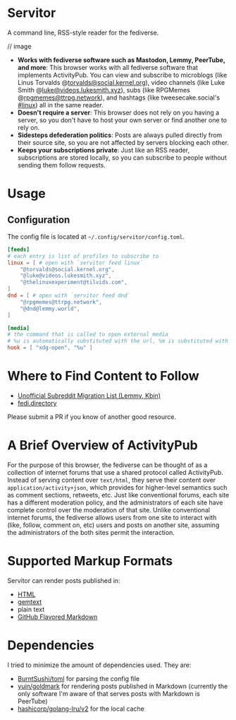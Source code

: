 # Servitor

A command line, RSS-style reader for the fediverse.

// image

* **Works with fediverse software such as Mastodon, Lemmy, PeerTube, and more**: This browser works with all fediverse software that implements ActivityPub. You can view and subscribe to microblogs (like Linus Torvalds @torvalds@social.kernel.org), video channels (like Luke Smith @luke@videos.lukesmith.xyz), subs (like RPGMemes @rpgmemes@ttrpg.network), and hashtags (like tweesecake.social's [#linux](https://tweesecake.social/tags/linux)) all in the same reader.
* **Doesn't require a server**: This browser does not rely on you having a server, so you don't have to host your own server or find another one to rely on.
* **Sidesteps defederation politics**: Posts are always pulled directly from their source site, so you are not affected by servers blocking each other.
* **Keeps your subscriptions private**: Just like an RSS reader, subscriptions are stored locally, so you can subscribe to people without sending them follow requests.

# Usage

## Configuration

The config file is located at `~/.config/servitor/config.toml`.

```toml
[feeds]
# each entry is list of profiles to subscribe to
linux = [ # open with `servitor feed linux`
    "@torvalds@social.kernel.org",
    "@luke@videos.lukesmith.xyz",
    "@thelinuxexperiment@tilvids.com",
]
dnd = [ # open with `servitor feed dnd`
    "@rpgmemes@ttrpg.network",
    "@dnd@lemmy.world",
]

[media]
# the command that is called to open external media
# %u is automatically substituted with the url, %m is substituted with the mime type
hook = [ "xdg-open", "%u" ]
```

# Where to Find Content to Follow

* [Unofficial Subreddit Migration List (Lemmy, Kbin)](https://www.quippd.com/writing/2023/06/15/unofficial-subreddit-migration-list-lemmy-kbin-etc.html)
* [fedi.directory](https://fedi.directory/)

Please submit a PR if you know of another good resource.

# A Brief Overview of ActivityPub

For the purpose of this browser, the fediverse can be thought of as a collection of internet forums that use a shared protocol called ActivityPub. Instead of serving content over `text/html`, they serve their content over `application/activity+json`, which provides for higher-level semantics such as comment sections, retweets, etc. Just like conventional forums, each site has a different moderation policy, and the administrators of each site have complete control over the moderation of that site. Unlike conventional internet forums, the fediverse allows users from one site to interact with (like, follow, comment on, etc) users and posts on another site, assuming the administrators of the both sites permit the interaction.

# Supported Markup Formats

Servitor can render posts published in:
* [HTML](https://en.wikipedia.org/wiki/HTML)
* [gemtext](https://gemini.circumlunar.space/docs/gemtext.gmi)
* plain text
* [GitHub Flavored Markdown](https://docs.github.com/en/get-started/writing-on-github/getting-started-with-writing-and-formatting-on-github/basic-writing-and-formatting-syntax)

# Dependencies

I tried to minimize the amount of dependencies used. They are:

* [BurntSushi/toml](https://github.com/BurntSushi/toml) for parsing the config file
* [yuin/goldmark](https://github.com/yuin/goldmark) for rendering posts published in Markdown (currently the only software I'm aware of that serves posts with Markdown is PeerTube)
* [hashicorp/golang-lru/v2](https://github.com/hashicorp/golang-lru) for the local cache
